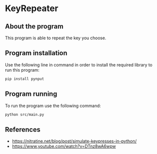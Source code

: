 # KeyRepeater

## About the program
This program is able to repeat the key you choose.

## Program installation
Use the following line in command in order to install the required library to run this program:
```bash
pip install pynput
```

## Program running
To run the program use the following command:
```bash
python src/main.py
```
 
## References
* https://nitratine.net/blog/post/simulate-keypresses-in-python/ 
* https://www.youtube.com/watch?v=DTnz8wA6wpw
